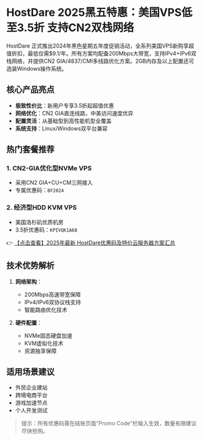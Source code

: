 # HostDare 2025黑五特惠：美国VPS低至3.5折 支持CN2双栈网络

HostDare 正式推出2024年黑色星期五年度促销活动，全系列美国VPS新购享超值折扣，最低仅需$9.1/年。所有方案均配备200Mbps大带宽，支持IPv4+IPv6双栈网络，并提供CN2 GIA/4837/CMI多线路优化方案。2GB内存及以上配置还可选装Windows操作系统。

## 核心产品亮点

- **极致性价比**：新用户专享3.5折起超值优惠
- **网络优化**：CN2 GIA直连线路，中美访问速度优异
- **配置灵活**：从基础型到高性能机型全覆盖
- **系统支持**：Linux/Windows双平台兼容

## 热门套餐推荐

### 1. CN2-GIA优化型NVMe VPS
- 采用CN2 GIA+CU+CM三网接入
- 专属优惠码：`BF2024`

### 2. 经济型HDD KVM VPS
- 美国洛杉矶优质机房
- 3.5折优惠码：`KPIVQK1A68`

👉 [【点击查看】2025年最新 HostDare优惠码及特价云服务器方案汇总](https://bit.ly/hostdare)

## 技术优势解析

1. **网络架构**：
   - 200Mbps高速带宽保障
   - IPv4/IPv6双协议栈支持
   - 智能路由优化技术

2. **硬件配置**：
   - NVMe固态硬盘加速
   - KVM虚拟化技术
   - 资源独享保障

## 适用场景建议

- 外贸企业建站
- 跨境电商平台
- 游戏加速节点
- 个人开发测试

> 提示：所有优惠码需在结账页面"Promo Code"栏输入生效，数量有限建议尽快抢购。